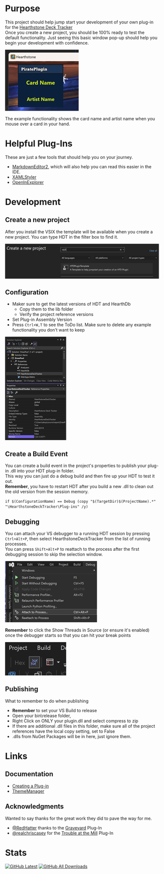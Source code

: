 # Purpose

This project should help jump start your development of your own plug-in for the [Hearthstone Deck Tracker](https://github.com/HearthSim/Hearthstone-Deck-Tracker)  
Once you create a new project, you should be 100% ready to test the default functionality.
Just seeing this basic window pop-up should help you begin your development with confidence.  

![Example Plug-In Display](https://github.com/VeXHarbinger/HDTPluginTemplate/blob/master/Images/PluginDisplay.png "Example Plug-In Display")

The example functionality shows the card name and artist name when you mouse over a card in your hand.  


# Helpful Plug-Ins

These are just a few tools that should help you on your journey.  
 * [MarkdownEditor2](https://marketplace.visualstudio.com/items?itemName=MadsKristensen.MarkdownEditor2), which will also help you can read this easier in the IDE.  
 * [XAMLStyler](https://marketplace.visualstudio.com/items?itemName=TeamXavalon.XAMLStyler)  
 * [OpenInExplorer](https://marketplace.visualstudio.com/items?itemName=Charles-Ant.OpenInExplorer2022)  


#  Development

## Create a new project

After you install the VSIX the template will be available when you create a new project.  You can type HDT in the filter box to find it.  

![New HDT Project](https://github.com/VeXHarbinger/HDTPluginTemplate/blob/master/Images/NewProject.png "Create a new HDT project")  


## Configuration

* Maker sure to get the latest versions of HDT and HearthDb  
  * Copy them to the lib folder  
  * Verify the project reference versions  
* Set Plug-in Assembly Version  
* Press `Ctrl+W,T` to see the ToDo list.  Make sure to delete any example functionality you don't want to keep  

![Versions](https://github.com/VeXHarbinger/HDTPluginTemplate/blob/master/Images/LibVersioning.jpg "Checking Versions")


## Create a Build Event

  You can create a build event in the project's properties to publish your plug-in .dll into your HDT plug-in folder.  
  This way you can just do a debug build and then fire up your HDT to test it out.  
  **Remember**, you have to restart HDT after you build a new .dll to clean out the old version from the session memory.  

`if $(ConfigurationName) == Debug (copy "$(TargetDir)$(ProjectName).*" "\HearthstoneDeckTracker\Plug-ins" /y)`  

## Debugging 

You can attach your VS debugger to a running HDT session by pressing  `Ctrl+Alt+P`, then select HearthstoneDeckTracker from the list of running processes.  
You can press `Shift+Alt+P` to reattach to the process after the first debugging session to skip the selection window.  

![Attach To Process](https://github.com/VeXHarbinger/HDTPluginTemplate/blob/master/Images/attachToProcess.jpg "Attach To Process")  

**Remember** to click the Show Threads in Source (or ensure it's enabled) once the debugger starts so that you can hit your break points  

![Show Threads In Source](https://github.com/VeXHarbinger/HDTPluginTemplate/blob/master/Images/ShowThreadsInSource.png "Show Threads In Source Is Enabled")  



## Publishing

What to remember to do when publishing  
* **Remember** to set your VS Build to release  
* Open your bin\release folder,  
 * Right Click on ONLY your plugin.dll and select compress to zip  
 * If there are additional .dll files in this folder, make sure all of the project references have the local copy setting, set to False  
 * .dlls from NuGet Packages will be in here, just ignore them.  

# Links

## Documentation

* [Creating a Plug-in](https://github.com/HearthSim/Hearthstone-Deck-Tracker/wiki/Creating-Plugins)  
* [ThemeManager](https://github.com/ControlzEx/ControlzEx/blob/develop/Wiki/ThemeManager.md)  


## Acknowledgments

Wanted to say thanks for the great work they did to pave the way for me.  
 * [@RedHatter](https://github.com/RedHatter) thanks to the [Graveyard](https://github.com/RedHatter/Graveyard) Plug-In  
 * [@realchriscasey](https://github.com/realchriscasey) for the [Trouble at the Mill](https://github.com/realchriscasey/TroubleAtTheMill/) Plug-In  


# Stats

[![GitHub Latest](https://img.shields.io/github/release/VeXHarbinger/HDTPluginTemplate.svg)](https://github.com/VeXHarbinger/HDTPluginTemplate/releases/latest)
[![GitHub All Downloads](https://img.shields.io/github/downloads/VeXHarbinger/HDTPluginTemplate/total.svg)](https://github.com/VeXHarbinger/HDTPluginTemplate/releases)
